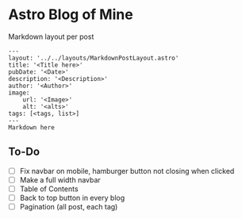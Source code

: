 # Astro Blog of Mine

Markdown layout per post
```
---
layout: '../../layouts/MarkdownPostLayout.astro'
title: '<Title here>'
pubDate: '<Date>'
description: '<Description>'
author: '<Author>'
image:
    url: '<Image>'
    alt: '<alts>'
tags: [<tags, list>]
---
Markdown here
```

## To-Do
- [ ] Fix navbar on mobile, hamburger button not closing when clicked
- [ ] Make a full width navbar
- [ ] Table of Contents
- [ ] Back to top button in every blog
- [ ] Pagination (all post, each tag)
